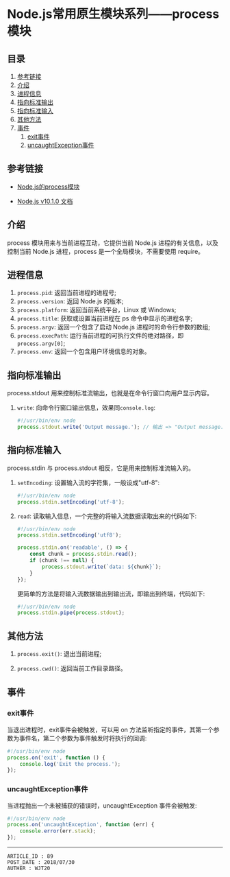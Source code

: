 
# Node.js常用原生模块系列——process模块 #

## 目录 ##

1. [参考链接](#href1)
2. [介绍](#href2)
3. [进程信息](#href3)
4. [指向标准输出](#href4)
5. [指向标准输入](#href5)
6. [其他方法](#href6)
7. [事件](#href7)
	1. [exit事件](#href7-1)
	2. [uncaughtException事件](#href7-2)

## <a name="href1">参考链接</a> ##

- [Node.js的process模块](http://www.css88.com/archives/4548)

- [Node.js v10.1.0 文档](http://nodejs.cn/api/process.html)

## <a name="href2">介绍</a> ##

process 模块用来与当前进程互动，它提供当前 Node.js 进程的有关信息，以及控制当前 Node.js 进程，process 是一个全局模块，不需要使用 require。

## <a name="href3">进程信息</a> ##

1. `process.pid`: 返回当前进程的进程号;
2. `process.version`: 返回 Node.js 的版本;
3. `process.platform`: 返回当前系统平台，Linux 或 Windows;
4. `process.title`: 获取或设置当前进程在 ps 命令中显示的进程名字;
5. `process.argv`: 返回一个包含了启动 Node.js 进程时的命令行参数的数组;
6. `process.execPath`: 运行当前进程的可执行文件的绝对路径，即`process.argv[0]`;
7. `process.env`: 返回一个包含用户环境信息的对象。

## <a name="href4">指向标准输出</a> ##

process.stdout 用来控制标准流输出，也就是在命令行窗口向用户显示内容。

1. `write`: 向命令行窗口输出信息，效果同`console.log`:  

    ```js
    #!/usr/bin/env node
    process.stdout.write('Output message.'); // 输出 => "Output message."
    ```

## <a name="href5">指向标准输入</a> ##

process.stdin 与 process.stdout 相反，它是用来控制标准流输入的。

1. `setEncoding`: 设置输入流的字符集，一般设成"utf-8":  

    ```js
    #!/usr/bin/env node
    process.stdin.setEncoding('utf-8');
    ```

2. `read`: 读取输入信息，一个完整的将输入流数据读取出来的代码如下:  

    ```js
    #!/usr/bin/env node
    process.stdin.setEncoding('utf8');

    process.stdin.on('readable', () => {
        const chunk = process.stdin.read();
        if (chunk !== null) {
            process.stdout.write(`data: ${chunk}`);
        }
    });
    ```

    更简单的方法是将输入流数据输出到输出流，即输出到终端，代码如下:

    ```js
    #!/usr/bin/env node
    process.stdin.pipe(process.stdout);
    ```

## <a name="href6">其他方法</a> ##

1. `process.exit()`: 退出当前进程;

2. `process.cwd()`: 返回当前工作目录路径。

## <a name="href7">事件</a> ##

### <a name="href7-1">exit事件</a> ###

当退出进程时，exit事件会被触发，可以用 on 方法监听指定的事件，其第一个参数为事件名，第二个参数为事件触发时将执行的回调:

```js
#!/usr/bin/env node
process.on('exit', function () {
    console.log('Exit the process.');
});
```

### <a name="href7-2">uncaughtException事件</a> ###

当进程抛出一个未被捕获的错误时，uncaughtException 事件会被触发:

```js
#!/usr/bin/env node
process.on('uncaughtException', function (err) {
	console.error(err.stack);
});
```

---

```
ARTICLE_ID : 89
POST_DATE : 2018/07/30
AUTHER : WJT20
```
